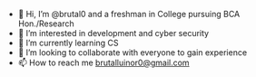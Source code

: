 - 👋 Hi, I’m @brutal0 and a freshman in College pursuing BCA Hon./Research
- 👀 I’m interested in development and cyber security
- 🌱 I’m currently learning CS
- 💞️ I’m looking to collaborate with everyone to gain experience
- 📫 How to reach me brutalluinor0@gmail.com

<!---
brutal0/brutal0 is a ✨ special ✨ repository because its `README.md` (this file) appears on your GitHub profile.
You can click the Preview link to take a look at your changes.
--->
